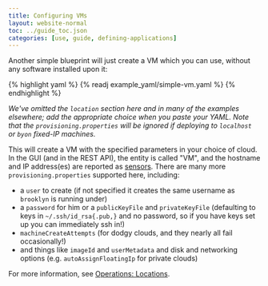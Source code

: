 ```yaml
---
title: Configuring VMs
layout: website-normal
toc: ../guide_toc.json
categories: [use, guide, defining-applications]
---
```


Another simple blueprint will just create a VM which you can use, without any software installed upon it:

{% highlight yaml %}
{% readj example_yaml/simple-vm.yaml %}
{% endhighlight %}


*We've omitted the `location` section here and in many of the examples elsewhere;
add the appropriate choice when you paste your YAML. Note that the `provisioning.properties` will be
ignored if deploying to `localhost` or `byon` fixed-IP machines.* 

This will create a VM with the specified parameters in your choice of cloud.
In the GUI (and in the REST API), the entity is called "VM",
and the hostname and IP address(es) are reported as [sensors](/guide/concepts/configuration-sensor-effectors.html).
There are many more `provisioning.properties` supported here,
including:

* a `user` to create (if not specified it creates the same username as `brooklyn` is running under) 
* a `password` for him or a `publicKeyFile` and `privateKeyFile` (defaulting to keys in `~/.ssh/id_rsa{.pub,}` and no password,
  so if you have keys set up you can immediately ssh in!)
* `machineCreateAttempts` (for dodgy clouds, and they nearly all fail occasionally!) 
* and things like `imageId` and `userMetadata` and disk and networking options (e.g. `autoAssignFloatingIp` for private clouds)

For more information, see [Operations: Locations](/guide/locations/index.html).
